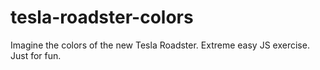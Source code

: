 # tesla-roadster-colors
Imagine the colors of the new Tesla Roadster.
Extreme easy JS exercise.
Just for fun.
